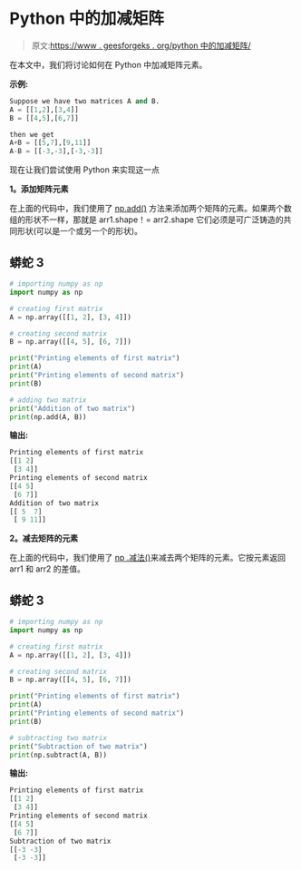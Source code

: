 # Python 中的加减矩阵

> 原文:[https://www . geesforgeks . org/python 中的加减矩阵/](https://www.geeksforgeeks.org/adding-and-subtracting-matrices-in-python/)

在本文中，我们将讨论如何在 Python 中加减矩阵元素。

**示例:**

```py
Suppose we have two matrices A and B.
A = [[1,2],[3,4]]
B = [[4,5],[6,7]]

then we get
A+B = [[5,7],[9,11]]
A-B = [[-3,-3],[-3,-3]]

```

现在让我们尝试使用 Python 来实现这一点

**1。添加矩阵元素**

在上面的代码中，我们使用了 [np.add()](https://www.geeksforgeeks.org/numpy-add-in-python/#:~:text=add()%20function%20is%20used,not%20same%2C%20that%20is%20arr1.) 方法来添加两个矩阵的元素。如果两个数组的形状不一样，那就是 arr1.shape！= arr2.shape 它们必须是可广泛铸造的共同形状(可以是一个或另一个的形状)。

## 蟒蛇 3

```py
# importing numpy as np
import numpy as np

# creating first matrix
A = np.array([[1, 2], [3, 4]])

# creating second matrix
B = np.array([[4, 5], [6, 7]])

print("Printing elements of first matrix")
print(A)
print("Printing elements of second matrix")
print(B)

# adding two matrix
print("Addition of two matrix")
print(np.add(A, B))
```

**输出:**

```py
Printing elements of first matrix
[[1 2]
 [3 4]]
Printing elements of second matrix
[[4 5]
 [6 7]]
Addition of two matrix
[[ 5  7]
 [ 9 11]]
```

**2。减去矩阵的元素**

在上面的代码中，我们使用了 [np .减法()](https://www.geeksforgeeks.org/numpy-subtract-in-python/#:~:text=subtract()%20function%20is%20used,and%20arr2%2C%20element%2Dwise.)来减去两个矩阵的元素。它按元素返回 arr1 和 arr2 的差值。

## 蟒蛇 3

```py
# importing numpy as np
import numpy as np

# creating first matrix
A = np.array([[1, 2], [3, 4]])

# creating second matrix
B = np.array([[4, 5], [6, 7]])

print("Printing elements of first matrix")
print(A)
print("Printing elements of second matrix")
print(B)

# subtracting two matrix
print("Subtraction of two matrix")
print(np.subtract(A, B))
```

**输出:**

```py
Printing elements of first matrix
[[1 2]
 [3 4]]
Printing elements of second matrix
[[4 5]
 [6 7]]
Subtraction of two matrix
[[-3 -3]
 [-3 -3]]
```